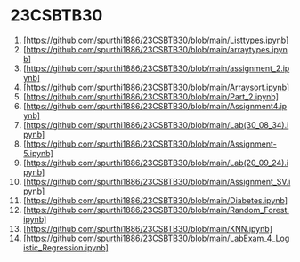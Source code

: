# 23CSBTB30
1. [https://github.com/spurthi1886/23CSBTB30/blob/main/Listtypes.ipynb]
2. [https://github.com/spurthi1886/23CSBTB30/blob/main/arraytypes.ipynb]
3. [https://github.com/spurthi1886/23CSBTB30/blob/main/assignment_2.ipynb]
4. [https://github.com/spurthi1886/23CSBTB30/blob/main/Arraysort.ipynb]
5. [https://github.com/spurthi1886/23CSBTB30/blob/main/Part_2.ipynb]
6. [https://github.com/spurthi1886/23CSBTB30/blob/main/Assignment4.ipynb]
7. [https://github.com/spurthi1886/23CSBTB30/blob/main/Lab(30_08_34).ipynb]
8. [https://github.com/spurthi1886/23CSBTB30/blob/main/Assignment-5.ipynb]
9. [https://github.com/spurthi1886/23CSBTB30/blob/main/Lab(20_09_24).ipynb]
10. [https://github.com/spurthi1886/23CSBTB30/blob/main/Assignment_SV.ipynb]
11. [https://github.com/spurthi1886/23CSBTB30/blob/main/Diabetes.ipynb]
12. [https://github.com/spurthi1886/23CSBTB30/blob/main/Random_Forest.ipynb]
13. [https://github.com/spurthi1886/23CSBTB30/blob/main/KNN.ipynb]
14. [https://github.com/spurthi1886/23CSBTB30/blob/main/LabExam_4_Logistic_Regression.ipynb]
